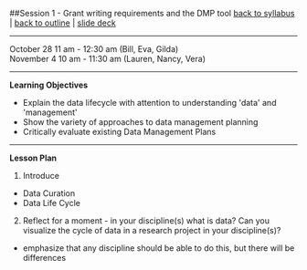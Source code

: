 ##Session 1 - Grant writing requirements and the DMP tool
[back to syllabus](../../syllabus.md) | [back to outline](../../session01.md) | [slide deck](http://tibbben.github.io/teaching.data.literacy/UM_DataCurationWorkshops/slides/slides01.html)

---

October 28 11 am - 12:30 am  (Bill, Eva, Gilda)  
November 4 10 am - 11:30 am (Lauren, Nancy, Vera)

---

**Learning Objectives**  
- Explain the data lifecycle with attention to understanding 'data' and 'management'
- Show the variety of approaches to data management planning
- Critically evaluate existing Data Management Plans

---

**Lesson Plan**  

1. Introduce 
  - Data Curation
  - Data Life Cycle
2. Reflect for a moment - in your discipline(s) what is data? Can you visualize the cycle of data in a research project in your discipline(s)?
  - emphasize that any discipline should be able to do this, but there will be differences
